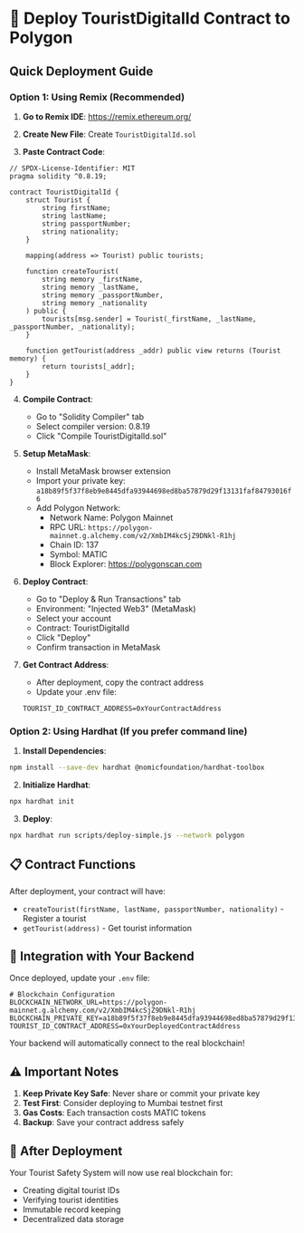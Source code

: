 # 🚀 Deploy TouristDigitalId Contract to Polygon

## Quick Deployment Guide

### Option 1: Using Remix (Recommended)

1. **Go to Remix IDE**: https://remix.ethereum.org/

2. **Create New File**: Create `TouristDigitalId.sol`

3. **Paste Contract Code**:
```solidity
// SPDX-License-Identifier: MIT
pragma solidity ^0.8.19;

contract TouristDigitalId {
    struct Tourist {
        string firstName;
        string lastName;
        string passportNumber;
        string nationality;
    }

    mapping(address => Tourist) public tourists;

    function createTourist(
        string memory _firstName,
        string memory _lastName,
        string memory _passportNumber,
        string memory _nationality
    ) public {
        tourists[msg.sender] = Tourist(_firstName, _lastName, _passportNumber, _nationality);
    }

    function getTourist(address _addr) public view returns (Tourist memory) {
        return tourists[_addr];
    }
}
```

4. **Compile Contract**:
   - Go to "Solidity Compiler" tab
   - Select compiler version: 0.8.19
   - Click "Compile TouristDigitalId.sol"

5. **Setup MetaMask**:
   - Install MetaMask browser extension
   - Import your private key: `a18b89f5f37f8eb9e8445dfa93944698ed8ba57879d29f13131faf84793016f6`
   - Add Polygon Network:
     - Network Name: Polygon Mainnet
     - RPC URL: `https://polygon-mainnet.g.alchemy.com/v2/XmbIM4kcSjZ9DNkl-R1hj`
     - Chain ID: 137
     - Symbol: MATIC
     - Block Explorer: https://polygonscan.com

6. **Deploy Contract**:
   - Go to "Deploy & Run Transactions" tab
   - Environment: "Injected Web3" (MetaMask)
   - Select your account
   - Contract: TouristDigitalId
   - Click "Deploy"
   - Confirm transaction in MetaMask

7. **Get Contract Address**:
   - After deployment, copy the contract address
   - Update your .env file:
   ```
   TOURIST_ID_CONTRACT_ADDRESS=0xYourContractAddress
   ```

### Option 2: Using Hardhat (If you prefer command line)

1. **Install Dependencies**:
```bash
npm install --save-dev hardhat @nomicfoundation/hardhat-toolbox
```

2. **Initialize Hardhat**:
```bash
npx hardhat init
```

3. **Deploy**:
```bash
npx hardhat run scripts/deploy-simple.js --network polygon
```

## 📋 Contract Functions

After deployment, your contract will have:

- `createTourist(firstName, lastName, passportNumber, nationality)` - Register a tourist
- `getTourist(address)` - Get tourist information

## 🔧 Integration with Your Backend

Once deployed, update your `.env` file:

```env
# Blockchain Configuration
BLOCKCHAIN_NETWORK_URL=https://polygon-mainnet.g.alchemy.com/v2/XmbIM4kcSjZ9DNkl-R1hj
BLOCKCHAIN_PRIVATE_KEY=a18b89f5f37f8eb9e8445dfa93944698ed8ba57879d29f13131faf84793016f6
TOURIST_ID_CONTRACT_ADDRESS=0xYourDeployedContractAddress
```

Your backend will automatically connect to the real blockchain!

## ⚠️ Important Notes

1. **Keep Private Key Safe**: Never share or commit your private key
2. **Test First**: Consider deploying to Mumbai testnet first
3. **Gas Costs**: Each transaction costs MATIC tokens
4. **Backup**: Save your contract address safely

## 🎉 After Deployment

Your Tourist Safety System will now use real blockchain for:
- Creating digital tourist IDs
- Verifying tourist identities
- Immutable record keeping
- Decentralized data storage

